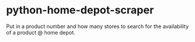 # python-home-depot-scraper
Put in a product number and how many stores to search for the availability of a product @ home depot.

